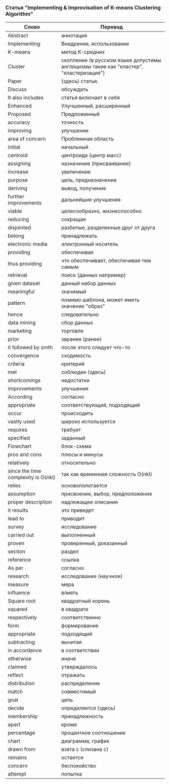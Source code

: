 ### Статья "Implementing & Improvisation of K-means Clustering Algorithm"

Слово | Перевод
------|--------
Abstract | аннотация
Implementing | Внедрение, использование
K-means | метод K-средних
Cluster | скопление (в русском языке допустимы англицизмы такие как "кластер", "кластеризация")
Paper | (здесь) статья.
Discuss | обсуждать
It also includes | статья включает в себя
Enhanced | Улучшенный, расширенный
Proposed | Предложенный
accuracy | точность
improving | улучшение
area of concern | Проблемная область
initial | начальный
centroid | центроида (центр масс)
assigning | назначение (присваивание)
increase | увеличение
purpose | цель, предназначение
deriving | вывод, получение
further improvements | дальнейшие улучшения
viable | целесообразно, жизнеспособно
reducing | сокращая
disjointed | разбитые, разделенные друг от друга
belong | принадлежать
electronic media | электронный носитель
providing | обеспечивая
thus providing | что обеспечивает, обеспечивая тем самым
retrieval | поиск (данных например)
given dataset | данный набор данных
meaningful | значимый
pattern | помимо шаблона, может иметь значение "образ"
hence | следовательно
data mining | сбор данных
marketing | торговля
prior | заранее (ранее) 
it followed by smth | после этого следует что-то
convergence | сходимость
criteria | критерий
met | соблюден (здесь)
shortcomings | недостатки
improvements | улучшения
According | согласно
appropriate | соответствующий, подходящий
occur | происходить
vastly used | широко используется
requires | требует
specified | заданный
Flowchart | блок-схема
pros and cons | плюсы и минусы
relatively |  относительно
since the time complexity is O(nkl) | так как временная сложность O(nkl)
relies | основопологается
assumption | присвоение, выбор, предположение
proper description | надлежащее описание
it results | это приведет
 lead to | приводит
survey | исследование
carried out | выполненный
proven | проверенный, доказанный
section | раздел
reference | ссылка
As per | согласно
research | исследование (научное)
measure | мера
 influence | влиять
 Square root | квадратный корень
 squared | в квадрате
 respectively | соответственно
 form | формирование 
 appropriate | подходящий
 subtracting | вычитая
 in accordance | в соответствии
 otherwise | иначе
 claimed | утверждалось
 reflect | отражать
 distribution | распределение
 match | совместимый
 goal | цель
 decide | определяется (здесь)
 membership | принадлежность
 apart | кроме
 percentage | процентное соотношение
 chart | диаграмма, график
 drawn from | взята с (слизана с)
 remains | остается
 concern | беспокойство
 attempt | попытка
 